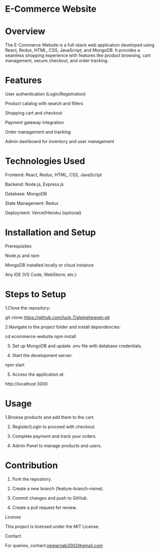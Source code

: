 # E-Commerce Website

# Overview

The E-Commerce Website is a full-stack web application developed using React, Redux, HTML, CSS, JavaScript, and MongoDB. It provides a seamless shopping experience with features like product browsing, cart management, secure checkout, and order tracking.

# Features

User authentication (Login/Registration)

Product catalog with search and filters

Shopping cart and checkout

Payment gateway integration

Order management and tracking

Admin dashboard for inventory and user management


# Technologies Used

Frontend: React, Redux, HTML, CSS, JavaScript

Backend: Node.js, Express.js

Database: MongoDB

State Management: Redux

Deployment: Vercel/Heroku (optional)


# Installation and Setup

Prerequisites

Node.js and npm

MongoDB installed locally or cloud instance

Any IDE (VS Code, WebStorm, etc.)


# Steps to Setup

1.Clone the repository:

git clone https://github.com/luck-7/alpineheaven.git


2.Navigate to the project folder and install dependencies:

cd ecommerce-website
npm install


3. Set up MongoDB and update .env file with database credentials.


4. Start the development server:

npm start


5. Access the application at:

http://localhost:3000



# Usage

1.Browse products and add them to the cart.


2. Register/Login to proceed with checkout.


3. Complete payment and track your orders.


4. Admin Panel to manage products and users.



# Contribution

1. Fork the repository.


2. Create a new branch (feature-branch-name).


3. Commit changes and push to GitHub.


4. Create a pull request for review.



License

This project is licensed under the MIT License.

Contact

For queries, 
contact:negiarnab2002@gmail.com

